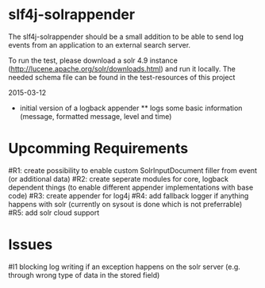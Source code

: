 # slf4j-solrappender

The slf4j-solrappender should be a small addition to be able to send log events from an application to an external search server.

To run the test, please download a solr 4.9 instance (http://lucene.apache.org/solr/downloads.html) and run it locally. The needed schema file can be found in the test-resources of this project

2015-03-12
 * initial version of a logback appender
 ** logs some basic information (message, formatted message, level and time)

# Upcomming Requirements
#R1:	create possibility to enable custom SolrInputDocument filler from event (or additional data)
#R2:	create seperate modules for core, logback dependent things (to enable different appender implementations with base code)
#R3:	create appender for log4j
#R4:	add fallback logger if anything happens with solr (currently on sysout is done which is not preferrable)
#R5:	add solr cloud support
 
# Issues
#I1 blocking log writing if an exception happens on the solr server (e.g. through wrong type of data in the stored field)
